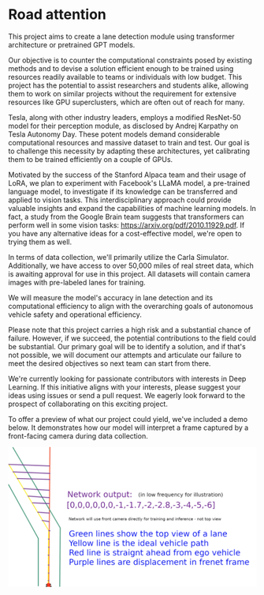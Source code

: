 # Road attention 

This project aims to create a lane detection module using transformer architecture or pretrained GPT models.

Our objective is to counter the computational constraints posed by existing methods and to devise a solution efficient enough to be trained using resources readily available to teams or individuals with low budget. This project has the potential to assist researchers and students alike, allowing them to work on similar projects without the requirement for extensive resources like GPU superclusters, which are often out of reach for many.

Tesla, along with other industry leaders, employs a modified ResNet-50 model for their perception module, as disclosed by Andrej Karpathy on Tesla Autonomy Day. These potent models demand considerable computational resources and massive dataset to train and test. Our goal is to challenge this necessity by adapting these architectures, yet calibrating them to be trained efficiently on a couple of GPUs.

Motivated by the success of the Stanford Alpaca team and their usage of LoRA, we plan to experiment with Facebook's LLaMA model, a pre-trained language model, to investigate if its knowledge can be transferred and applied to vision tasks. This interdisciplinary approach could provide valuable insights and expand the capabilities of machine learning models. In fact, a study from the Google Brain team suggests that transformers can perform well in some vision tasks: https://arxiv.org/pdf/2010.11929.pdf. If you have any alternative ideas for a cost-effective model, we're open to trying them as well.

In terms of data collection, we'll primarily utilize the Carla Simulator. Additionally, we have access to over 50,000 miles of real street data, which is awaiting approval for use in this project. All datasets will contain camera images with pre-labeled lanes for training.

We will measure the model's accuracy in lane detection and its computational efficiency to align with the overarching goals of autonomous vehicle safety and operational efficiency.

Please note that this project carries a high risk and a substantial chance of failure. However, if we succeed, the potential contributions to the field could be substantial. Our primary goal will be to identify a solution, and if that's not possible, we will document our attempts and articulate our failure to meet the desired objectives so next team can start from there.

We're currently looking for passionate contributors with interests in Deep Learning. If this initiative aligns with your interests, please suggest your ideas using issues or send a pull request. We eagerly look forward to the prospect of collaborating on this exciting project.

To offer a preview of what our project could yield, we've included a demo below. It demonstrates how our model will interpret a frame captured by a front-facing camera during data collection.

![frenet_image](net_frenet.png)
